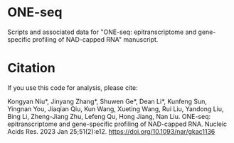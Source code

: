 # ONE-seq

Scripts and associated data for "ONE-seq: epitranscriptome and gene-specific profiling of NAD-capped RNA" manuscript.

# Citation

If you use this code for analysis, please cite:

Kongyan Niu*, Jinyang Zhang*, Shuwen Ge*, Dean Li*, Kunfeng Sun, Yingnan You, Jiaqian Qiu, Kun Wang, Xueting Wang, Rui Liu, Yandong Liu, Bing Li, Zheng-Jiang Zhu, Lefeng Qu, Hong Jiang, Nan Liu. ONE-seq: epitranscriptome and gene-specific profiling of NAD-capped RNA. Nucleic Acids Res. 2023 Jan 25;51(2):e12. https://doi.org/10.1093/nar/gkac1136
